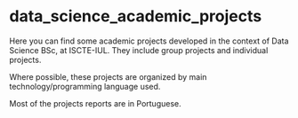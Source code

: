 # data_science_academic_projects

Here you can find some academic projects developed in the context of Data Science BSc, at ISCTE-IUL.
They include group projects and individual projects.

Where possible, these projects are organized by main technology/programming language used.

Most of the projects reports are in Portuguese.
